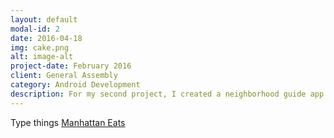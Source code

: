 ```yaml
---
layout: default
modal-id: 2
date: 2016-04-18
img: cake.png
alt: image-alt
project-date: February 2016
client: General Assembly
category: Android Development
description: For my second project, I created a neighborhood guide app. My app allows a user to browse through a pre-populated list of restaurants in the area, display the restaurant's information, and it allows you to map your way to the restaurant. I stored my restaurant data in an SQLite database and using a SQLiteOpenDatabaseHelper, my app can search, retrieve, and edit the columns of restaurant data. The app includes the use of an ArrayAdapter, Listeners, and Intents as well as the implementation of some material design.
---
```


Type things <a href = "https://github.com/chris-shum/Project-2">Manhattan Eats</a>
